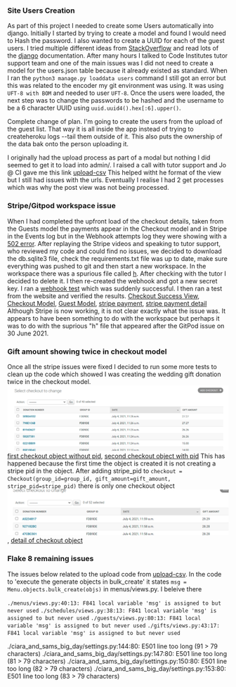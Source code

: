 ### Site Users Creation
As part of this project I needed to create some Users automatically into django. Initially I started by trying to create a model and found I would need to Hash the password. I also wanted to create a UUID for each of the guest users. I tried multiple different ideas from [StackOverflow](https://stackoverflow.com/search?q=upload+users+to+django) and read lots of the [django](https://docs.djangoproject.com/en/3.2/topics/auth/) documentation. After many hours I talked to Code Institutes tutor support team and one of the main issues was I did not need to create a model for the users.json table because it already existed as standard. 
When I ran the `python3 manage.py loaddata users` command I still got an error but this was related to the encoder my git environment was using. It was using `UFT-8 with BOM` and needed to user `UFT-8`. 
Once the users were loaded, the next step was to change the passwords to be hashed and the username to be a 6 character UUID using `uuid.uuid4().hex[:6].upper()`.

Complete change of plan. I'm going to create the users from the upload of the guest list. That way it is all inside the app instead of trying to createheroku logs --tail them outside of it. This also puts the ownership of the data bak onto the person uploading it.

I originally had the upload process as part of a modal but nothing I did seemed to get it to load into admin/. I raised a call with tutor support and Jo @ CI gave me this link [upload-csv](https://ramramesh1374.medium.com/upload-csv-using-django-bulk-create-c75b28fc19f0) This helped witht he format of the view but I still had issues with the urls. Eventually I realise I had 2 get processes which was why the post view was not being processed. 

### Stripe/Gitpod workspace issue
When I had completed the upfront load of the checkout details, taken from the Guests model the payments appear in the Checkout model and in Stripe in the Events log but in the Webhook attempts log they were showing with a [502 error](images/bugs/502_events_log.png). After replaying the Stripe videos and speaking to tutor support, who reviewed my code and could find no issues, we decided to download the db.sqlite3 file, check the requirements.txt file was up to date, make sure everything was pushed to git and then start a new workspace. In the workspace there was a spurious file called [h](images/bugs/h.txt). After checking with the tutor I decided to delete it. I then re-created the webhook and got a new secret key. I ran a [webhook test](images/bugs/web_hook_test.png) which was suddenly successful. I then ran a test from the website and verified the results. [Checkout Success View](images/bugs/checkout_success_page.png), [Checkout Model](images/bugs/checkout_model.png), [Guest Model](images/bugs/stripe_guest_model.png), [stripe payment](images/bugs/stripe_webhook_success.png), [stripe payment detail](images/bugs/stripe_webhook_success_detail.png)
Although Stripe is now working, it is not clear exactly what the issue was. It appears to have been something to do with the workspace but perhaps it was to do with the suprious "h" file that appeared after the GitPod issue on 30 June 2021.

### Gift amount showing twice in checkout model
Once all the stripe issues were fixed I decided to run some more tests to clean up the code which showed I was creating the wedding gift donation twice in the checkout model.
![image](images/bugs/gift_checkout_double.png)[first checkout object without pid](images/bugs/checkout_no_pid.png), [second checkout object with pid](images/bugs/checkout_with_pid.png)
This has happened because the first time the object is created it is not creating a stripe pid in the object.
After adding stripe_pid to `checkout = Checkout(group_id=group_id, gift_amount=gift_amount, stripe_pid=stripe_pid)` there is only one checkout object ![image](images/bugs/checkout_one_object.png), [detail of checkout object](images/bugs/checkout_one_object_with_pid.png)

### Flake 8 remaining issues
The issues below related to the upload code from [upload-csv](https://ramramesh1374.medium.com/upload-csv-using-django-bulk-create-c75b28fc19f0). In the code to 'execute the generate objects in bulk_create' it states `msg = Menu.objects.bulk_create(objs)` in menus/views.py. I beleive there 


`./menus/views.py:40:13: F841 local variable 'msg' is assigned to but never used`
`./schedules/views.py:38:13: F841 local variable 'msg' is assigned to but never used`
`./guests/views.py:80:13: F841 local variable 'msg' is assigned to but never used`
`./gifts/views.py:43:17: F841 local variable 'msg' is assigned to but never used`

./ciara_and_sams_big_day/settings.py:144:80: E501 line too long (91 > 79 characters)
./ciara_and_sams_big_day/settings.py:147:80: E501 line too long (81 > 79 characters)
./ciara_and_sams_big_day/settings.py:150:80: E501 line too long (82 > 79 characters)
./ciara_and_sams_big_day/settings.py:153:80: E501 line too long (83 > 79 characters)
